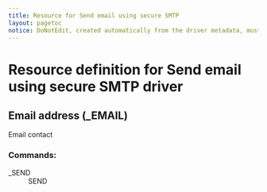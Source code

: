 ```yaml
---
title: Resource for Send email using secure SMTP
layout: pagetoc
notice: DoNotEdit, created automatically from the driver metadata, must be updated on the driver itself
---
```

# Resource definition for Send email using secure SMTP driver
## Email address (_EMAIL)

Email contact

### Commands: 

<dl>

<dt>_SEND</dt><dd>SEND</dd>
</dl>
